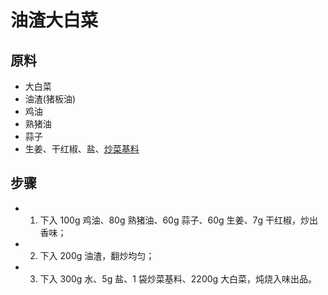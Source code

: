# 油渣大白菜

## 原料
- 大白菜
- 油渣(猪板油)
- 鸡油
- 熟猪油
- 蒜子
- 生姜、干红椒、盐、[炒菜基料](/配料/炒菜基料.md)

## 步骤
- 1. 下入 100g 鸡油、80g 熟猪油、60g 蒜子、60g 生姜、7g 干红椒，炒出香味；
- 2. 下入 200g 油渣，翻炒均匀；
- 3. 下入 300g 水、5g 盐、1 袋炒菜基料、2200g 大白菜，炖烧入味出品。